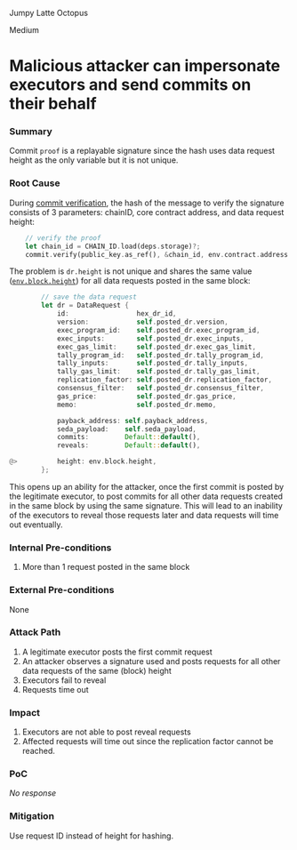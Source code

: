 Jumpy Latte Octopus

Medium

# Malicious attacker can impersonate executors and send commits on their behalf

### Summary

Commit `proof` is a replayable signature since the hash uses data request height as the only variable but it is not unique.

### Root Cause

During [commit verification](https://github.com/sherlock-audit/2024-12-seda-protocol/blob/main/seda-chain-contracts/contract/src/msgs/data_requests/execute/commit_result.rs#L67-L70), the hash of the message to verify the signature consists of 3 parameters: chainID, core contract address, and data request height:

```rust
    // verify the proof
    let chain_id = CHAIN_ID.load(deps.storage)?;
    commit.verify(public_key.as_ref(), &chain_id, env.contract.address.as_str(), dr.height)?;
```

The problem is `dr.height` is not unique and shares the same value ([`env.block.height`](https://github.com/sherlock-audit/2024-12-seda-protocol/blob/main/seda-chain-contracts/contract/src/msgs/data_requests/execute/post_request.rs#L97-L97)) for all data requests posted in the same block:


```rust
        // save the data request
        let dr = DataRequest {
            id:                 hex_dr_id,
            version:            self.posted_dr.version,
            exec_program_id:    self.posted_dr.exec_program_id,
            exec_inputs:        self.posted_dr.exec_inputs,
            exec_gas_limit:     self.posted_dr.exec_gas_limit,
            tally_program_id:   self.posted_dr.tally_program_id,
            tally_inputs:       self.posted_dr.tally_inputs,
            tally_gas_limit:    self.posted_dr.tally_gas_limit,
            replication_factor: self.posted_dr.replication_factor,
            consensus_filter:   self.posted_dr.consensus_filter,
            gas_price:          self.posted_dr.gas_price,
            memo:               self.posted_dr.memo,

            payback_address: self.payback_address,
            seda_payload:    self.seda_payload,
            commits:         Default::default(),
            reveals:         Default::default(),

@>          height: env.block.height,
        };
```

This opens up an ability for the attacker, once the first commit is posted by the legitimate executor, to post commits for all other data requests created in the same block by using the same signature. This will lead to an inability of the executors to reveal those requests later and data requests will time out eventually.

### Internal Pre-conditions

1. More than 1 request posted in the same block

### External Pre-conditions

None

### Attack Path

1. A legitimate executor posts the first commit request
2. An attacker observes a signature used and posts requests for all other data requests of the same (block) height
3. Executors fail to reveal
4. Requests time out

### Impact

1. Executors are not able to post reveal requests
2. Affected requests will time out since the replication factor cannot be reached.


### PoC

_No response_

### Mitigation

Use request ID instead of height for hashing.
